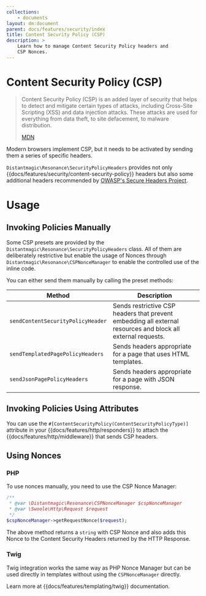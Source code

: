 ```yaml
---
collections: 
    - documents
layout: dm:document
parent: docs/features/security/index
title: Content Security Policy (CSP)
description: >
    Learn how to manage Content Security Policy headers and 
    CSP Nonces.
---
```


# Content Security Policy (CSP)

> Content Security Policy (CSP) is an added layer of security that helps to 
> detect and mitigate certain types of attacks, including Cross-Site Scripting 
> (XSS) and data injection attacks. These attacks are used for everything from 
> data theft, to site defacement, to malware distribution.
>
> [MDN](https://developer.mozilla.org/en-US/docs/Web/HTTP/CSP)

Modern browsers implement CSP, but it needs to be activated by sending them a 
series of specific headers.

`Distantmagic\Resonance\SecurityPolicyHeaders` provides not only 
{{docs/features/security/content-security-policy}} headers but also some 
additional headers recommended by 
[OWASP's Secure Headers Project](https://owasp.org/www-project-secure-headers/).

# Usage

## Invoking Policies Manually

Some CSP presets are provided by the 
`Distantmagic\Resonance\SecurityPolicyHeaders` class. All of them are 
deliberately restrictive but enable the usage of Nonces through
`Distantmagic\Resonance\CSPNonceManager` to enable the controlled use of the 
inline code.

You can either send them manually by calling the preset methods:

Method | Description
-|-
`sendContentSecurityPolicyHeader` | Sends restrictive CSP headers that prevent embedding all external resources and block all external requests.
`sendTemplatedPagePolicyHeaders` | Sends headers appropriate for a page that uses HTML templates.
`sendJsonPagePolicyHeaders` | Sends headers appropriate for a page with JSON response.

## Invoking Policies Using Attributes

You can use the `#[ContentSecurityPolicy(ContentSecurityPolicyType)]` attribute 
in your {{docs/features/http/responders}} to attach the 
{{docs/features/http/middleware}} that sends CSP headers.

## Using Nonces

### PHP

To use nonces manually, you need to use the CSP Nonce Manager: 

```php
/**
 * @var \Distantmagic\Resonance\CSPNonceManager $cspNonceManager
 * @var \Swoole\Http\Request $request
 */
$cspNonceManager->getRequestNonce($request);
```

The above method returns a `string` with CSP Nonce and also adds this Nonce to
the Content Security Headers returned by the HTTP Response.

### Twig

Twig integration works the same way as PHP Nonce Manager but can be used 
directly in templates without using the `CSPNonceManager` directly.

Learn more at {{docs/features/templating/twig}} documentation.
